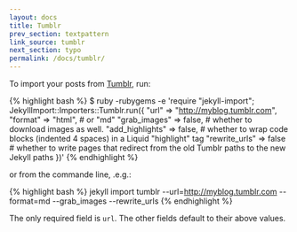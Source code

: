 ```yaml
---
layout: docs
title: Tumblr
prev_section: textpattern
link_source: tumblr
next_section: typo
permalink: /docs/tumblr/
---
```


To import your posts from [Tumblr](http://tumblr.com), run:

{% highlight bash %}
$ ruby -rubygems -e 'require "jekyll-import";
    JekyllImport::Importers::Tumblr.run({
      "url"            => "http://myblog.tumblr.com",
      "format"         => "html", # or "md"
      "grab_images"    => false,  # whether to download images as well.
      "add_highlights" => false,  # whether to wrap code blocks (indented 4 spaces) in a Liquid "highlight" tag
      "rewrite_urls"   => false   # whether to write pages that redirect from the old Tumblr paths to the new Jekyll paths
    })'
{% endhighlight %}

or from the commande line, .e.g.:

{% highlight bash %}
jekyll import tumblr --url=http://myblog.tumblr.com --format=md --grab_images --rewrite_urls
{% endhighlight %}


The only required field is `url`. The other fields default to their above
values.
